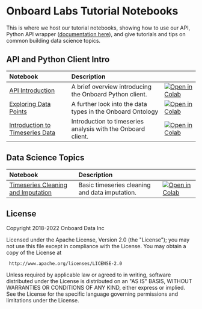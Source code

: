 # Onboard Labs Tutorial Notebooks

This is where we host our tutorial notebooks, showing how to use our API, Python API wrapper ([documentation here](https://onboard-data-python-client-api.readthedocs.io/en/latest/Initial%20Setup.html)), and give tutorials and tips on common building data science topics.

## API and Python Client Intro
| Notebook     |      Description      |   |
|:----------|:-------------|:-------------|
| [API Introduction](https://github.com/onboard-labs/onboard-labs/blob/main/01_api_and_wrapper.ipynb)  | A brief overview introducing the Onboard Python client. |[![Open in Colab](https://colab.research.google.com/assets/colab-badge.svg)](https://githubtocolab.com/onboard-labs/onboard-labs/blob/main/01_api_and_wrapper.ipynb)
| [Exploring Data Points](https://github.com/onboard-labs/onboard-labs/blob/main/02_data-points-exploration-in-pandas.ipynb)  | A further look into the data types in the Onboard Ontology |[![Open in Colab](https://colab.research.google.com/assets/colab-badge.svg)](https://githubtocolab.com/onboard-labs/onboard-labs/blob/main/02_data-points-exploration-in-pandas.ipynb)|
| [Introduction to Timeseries Data](https://github.com/onboard-labs/onboard-labs/blob/main/03_time-series-analysis.ipynb)  | Introduction to timeseries analysis with the Onboard client. |[![Open in Colab](https://colab.research.google.com/assets/colab-badge.svg)](https://githubtocolab.com/onboard-labs/onboard-labs/blob/main/03_time-series-analysis.ipynb)| 

## Data Science Topics
| Notebook     |      Description      |   |
|:----------|:-------------|:-------------|
| [Timeseries Cleaning and Imputation](https://github.com/onboard-labs/onboard-labs/blob/main/04_timeseries_cleaning_and_imputation.ipynb)  | Basic timeseries cleaning and data imputation. |[![Open in Colab](https://colab.research.google.com/assets/colab-badge.svg)](https://githubtocolab.com/onboard-labs/onboard-labs/blob/main/04_timeseries_cleaning_and_imputation.ipynb)| 

## License

 Copyright 2018-2022 Onboard Data Inc

 Licensed under the Apache License, Version 2.0 (the "License");
 you may not use this file except in compliance with the License.
 You may obtain a copy of the License at

     http://www.apache.org/licenses/LICENSE-2.0

 Unless required by applicable law or agreed to in writing, software
 distributed under the License is distributed on an "AS IS" BASIS,
 WITHOUT WARRANTIES OR CONDITIONS OF ANY KIND, either express or implied.
 See the License for the specific language governing permissions and
 limitations under the License.